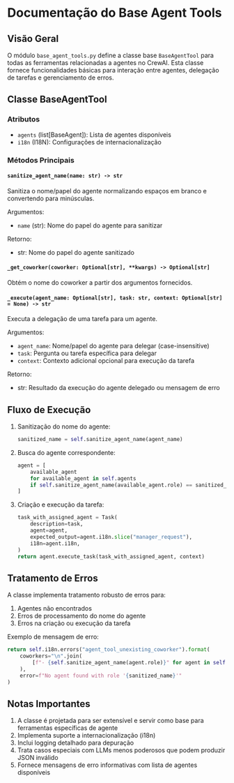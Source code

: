 # Documentação do Base Agent Tools

## Visão Geral
O módulo `base_agent_tools.py` define a classe base `BaseAgentTool` para todas as ferramentas relacionadas a agentes no CrewAI. Esta classe fornece funcionalidades básicas para interação entre agentes, delegação de tarefas e gerenciamento de erros.

## Classe BaseAgentTool

### Atributos
- `agents` (list[BaseAgent]): Lista de agentes disponíveis
- `i18n` (I18N): Configurações de internacionalização

### Métodos Principais

#### `sanitize_agent_name(name: str) -> str`
Sanitiza o nome/papel do agente normalizando espaços em branco e convertendo para minúsculas.

Argumentos:
- `name` (str): Nome do papel do agente para sanitizar

Retorno:
- str: Nome do papel do agente sanitizado

#### `_get_coworker(coworker: Optional[str], **kwargs) -> Optional[str]`
Obtém o nome do coworker a partir dos argumentos fornecidos.

#### `_execute(agent_name: Optional[str], task: str, context: Optional[str] = None) -> str`
Executa a delegação de uma tarefa para um agente.

Argumentos:
- `agent_name`: Nome/papel do agente para delegar (case-insensitive)
- `task`: Pergunta ou tarefa específica para delegar
- `context`: Contexto adicional opcional para execução da tarefa

Retorno:
- str: Resultado da execução do agente delegado ou mensagem de erro

## Fluxo de Execução

1. Sanitização do nome do agente:
   ```python
   sanitized_name = self.sanitize_agent_name(agent_name)
   ```

2. Busca do agente correspondente:
   ```python
   agent = [
       available_agent
       for available_agent in self.agents
       if self.sanitize_agent_name(available_agent.role) == sanitized_name
   ]
   ```

3. Criação e execução da tarefa:
   ```python
   task_with_assigned_agent = Task(
       description=task,
       agent=agent,
       expected_output=agent.i18n.slice("manager_request"),
       i18n=agent.i18n,
   )
   return agent.execute_task(task_with_assigned_agent, context)
   ```

## Tratamento de Erros

A classe implementa tratamento robusto de erros para:
1. Agentes não encontrados
2. Erros de processamento do nome do agente
3. Erros na criação ou execução da tarefa

Exemplo de mensagem de erro:
```python
return self.i18n.errors("agent_tool_unexisting_coworker").format(
    coworkers="\n".join(
        [f"- {self.sanitize_agent_name(agent.role)}" for agent in self.agents]
    ),
    error=f"No agent found with role '{sanitized_name}'"
)
```

## Notas Importantes
1. A classe é projetada para ser extensível e servir como base para ferramentas específicas de agente
2. Implementa suporte a internacionalização (i18n)
3. Inclui logging detalhado para depuração
4. Trata casos especiais com LLMs menos poderosos que podem produzir JSON inválido
5. Fornece mensagens de erro informativas com lista de agentes disponíveis
